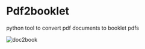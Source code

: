 # Pdf2booklet
python tool to convert pdf documents to booklet pdfs

 ![doc2book](https://helpx.adobe.com/acrobat/kb/print-booklets-acrobat-reader/_jcr_content/main-pars/image.img.png/booklet_v3.png)
